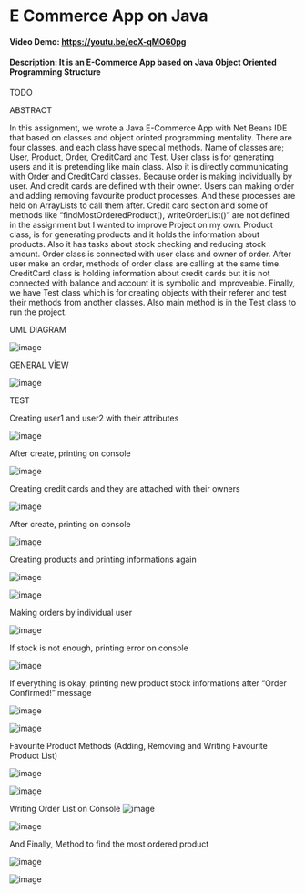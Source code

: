 # E Commerce App on Java
#### Video Demo:  <https://youtu.be/ecX-qMO60pg>
#### Description: It is an E-Commerce App based on Java Object Oriented Programming Structure
TODO

ABSTRACT

In this assignment, we wrote a Java E-Commerce App with Net Beans IDE that based on classes and object orinted programming mentality. There are four classes, and each class have special methods. Name of classes are; User, Product, Order, CreditCard and Test. User class is for generating users and it is pretending like main class. Also it is directly communicating with Order and CreditCard classes. Because order is making individually by user. And credit cards are defined with their owner. Users can making order and adding removing favourite product processes. And these processes are held on ArrayLists to call them after. Credit card section and some of methods like “findMostOrderedProduct(),
writeOrderList()” are not defined in the assignment but I wanted to improve Project on my own. Product class, is for generating products and it holds the information about products. Also it has tasks about stock checking and reducing stock amount. Order class is connected with user class and owner of order. After user make an order, methods of order class are calling at the same time. CreditCard class is holding information about credit cards but it is not connected with balance and account it is symbolic and improveable. Finally, we have Test class which is for creating objects with their referer and test their methods from another classes. Also main method is in the Test class to run the project.


UML DIAGRAM

![image](https://github.com/ozgurucar/ECommerceApp/assets/98189629/327958c0-f8e5-4cff-a6f5-2230217196f1)

 
GENERAL VİEW

![image](https://github.com/ozgurucar/ECommerceApp/assets/98189629/70344e0a-41ec-4010-b2a0-c8497d14bf63)


TEST

Creating user1 and user2 with their attributes

![image](https://github.com/ozgurucar/ECommerceApp/assets/98189629/404d0c26-b2ea-4d92-94e0-b01682d21d39)


After create, printing on console

![image](https://github.com/ozgurucar/ECommerceApp/assets/98189629/68355a14-71cf-4b12-993c-6635e26739c1)


Creating credit cards and they are attached with their owners

![image](https://github.com/ozgurucar/ECommerceApp/assets/98189629/22028c4f-3574-412f-b399-57a520fe0463)


After create, printing on console

![image](https://github.com/ozgurucar/ECommerceApp/assets/98189629/f50a8439-971c-42d2-9779-7d41ca00c768)

 
Creating products and printing informations again

![image](https://github.com/ozgurucar/ECommerceApp/assets/98189629/7161d1aa-ea63-488b-8867-dd23e85ae77f)

![image](https://github.com/ozgurucar/ECommerceApp/assets/98189629/3f9bb904-af9f-4ce1-a90a-8b2b31d576be)



Making orders by individual user

![image](https://github.com/ozgurucar/ECommerceApp/assets/98189629/1f9bf821-fe7b-4c95-b2e8-595894f32967)



If stock is not enough, printing error on console

![image](https://github.com/ozgurucar/ECommerceApp/assets/98189629/f002578b-0cc8-4711-b4eb-407861c9448a)


If everything is okay, printing new product stock informations after “Order Confirmed!” message

![image](https://github.com/ozgurucar/ECommerceApp/assets/98189629/8cf17017-3e52-4100-be66-14583845f457)

![image](https://github.com/ozgurucar/ECommerceApp/assets/98189629/220eaaa6-7aae-400c-a67b-b5225258aed1)

 
Favourite Product Methods (Adding, Removing and Writing Favourite Product List)

![image](https://github.com/ozgurucar/ECommerceApp/assets/98189629/7651077f-b52e-4c4e-b8e4-dc1b481dd346)

![image](https://github.com/ozgurucar/ECommerceApp/assets/98189629/71dce6f7-60a1-4788-96cb-132f6375f113)



Writing Order List on Console
![image](https://github.com/ozgurucar/ECommerceApp/assets/98189629/53ddd089-3058-4cf2-a919-414e40e5c5e6)

![image](https://github.com/ozgurucar/ECommerceApp/assets/98189629/6a9e833d-02b0-4c04-a22a-f7b260599455)




And Finally, Method to find the most ordered product

![image](https://github.com/ozgurucar/ECommerceApp/assets/98189629/64762a27-addb-4ec5-ae5a-ed6ff1b62adf)

![image](https://github.com/ozgurucar/ECommerceApp/assets/98189629/6cde6bda-3011-4aa1-9248-6224a4d51f2a)


